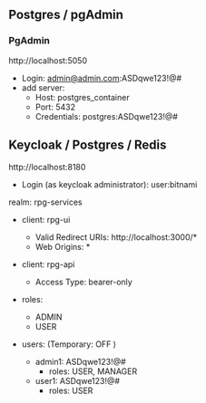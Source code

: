 ## Postgres / pgAdmin
### PgAdmin
http://localhost:5050

- Login: admin@admin.com:ASDqwe123!@#
- add server:
  - Host: postgres_container
  - Port: 5432 
  - Credentials: postgres:ASDqwe123!@#


## Keycloak / Postgres / Redis
http://localhost:8180
- Login (as keycloak administrator): user:bitnami

realm: rpg-services
- client: rpg-ui
    - Valid Redirect URIs: http://localhost:3000/*
    - Web Origins: *

- client: rpg-api
  - Access Type: bearer-only
  
- roles:
    - ADMIN
    - USER
- users: (Temporary: OFF )
    - admin1: ASDqwe123!@#
        - roles: USER, MANAGER
    - user1: ASDqwe123!@#
        - roles: USER